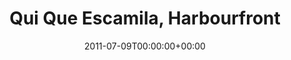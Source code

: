 ---
templateKey: event
guid: 08964d3d-6eab-11ea-99c5-002590d1d1b0
date: 2011-07-09T00:00:00+00:00
eventTime: '5-6pm'
title: Qui Que Escamila, Harbourfront
artist: Qui Que Escamila
city: Toronto
venue: Harbourfront
group: Tim Shia
guests: Pat Blanchard, Dan Mock, Tim Shia
---